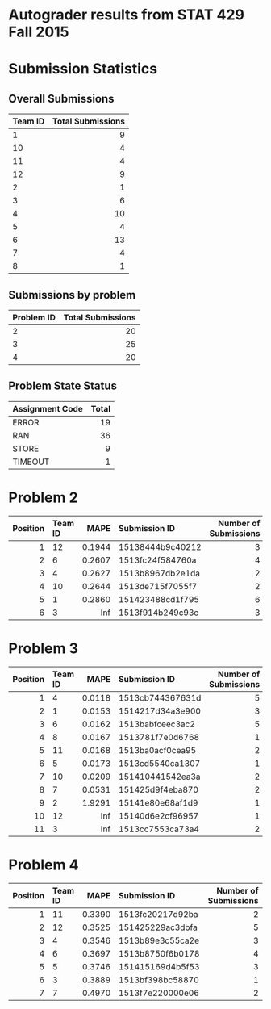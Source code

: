 Autograder results from STAT 429 Fall 2015
==========================================

Submission Statistics
=====================

Overall Submissions
-------------------

| Team ID |  Total Submissions|
|:--------|------------------:|
| 1       |                  9|
| 10      |                  4|
| 11      |                  4|
| 12      |                  9|
| 2       |                  1|
| 3       |                  6|
| 4       |                 10|
| 5       |                  4|
| 6       |                 13|
| 7       |                  4|
| 8       |                  1|

Submissions by problem
----------------------

| Problem ID |  Total Submissions|
|:-----------|------------------:|
| 2          |                 20|
| 3          |                 25|
| 4          |                 20|

Problem State Status
--------------------

| Assignment Code |  Total|
|:----------------|------:|
| ERROR           |     19|
| RAN             |     36|
| STORE           |      9|
| TIMEOUT         |      1|

Problem 2
=========

|  Position| Team ID |    MAPE| Submission ID    |  Number of Submissions|
|---------:|:--------|-------:|:-----------------|----------------------:|
|         1| 12      |  0.1944| 15138444b9c40212 |                      3|
|         2| 6       |  0.2607| 1513fc24f584760a |                      4|
|         3| 4       |  0.2627| 1513b8967db2e1da |                      2|
|         4| 10      |  0.2644| 1513de715f7055f7 |                      2|
|         5| 1       |  0.2860| 151423488cd1f795 |                      6|
|         6| 3       |     Inf| 1513f914b249c93c |                      3|

Problem 3
=========

|  Position| Team ID |    MAPE| Submission ID    |  Number of Submissions|
|---------:|:--------|-------:|:-----------------|----------------------:|
|         1| 4       |  0.0118| 1513cb744367631d |                      5|
|         2| 1       |  0.0153| 1514217d34a3e900 |                      3|
|         3| 6       |  0.0162| 1513babfceec3ac2 |                      5|
|         4| 8       |  0.0167| 1513781f7e0d6768 |                      1|
|         5| 11      |  0.0168| 1513ba0acf0cea95 |                      2|
|         6| 5       |  0.0173| 1513cd5540ca1307 |                      1|
|         7| 10      |  0.0209| 151410441542ea3a |                      2|
|         8| 7       |  0.0531| 151425d9f4eba870 |                      2|
|         9| 2       |  1.9291| 15141e80e68af1d9 |                      1|
|        10| 12      |     Inf| 15140d6e2cf96957 |                      1|
|        11| 3       |     Inf| 1513cc7553ca73a4 |                      2|

Problem 4
=========

|  Position| Team ID |    MAPE| Submission ID    |  Number of Submissions|
|---------:|:--------|-------:|:-----------------|----------------------:|
|         1| 11      |  0.3390| 1513fc20217d92ba |                      2|
|         2| 12      |  0.3525| 151425229ac3dbfa |                      5|
|         3| 4       |  0.3546| 1513b89e3c55ca2e |                      3|
|         4| 6       |  0.3697| 1513b8750f6b0178 |                      4|
|         5| 5       |  0.3746| 151415169d4b5f53 |                      3|
|         6| 3       |  0.3889| 1513bf398bc58870 |                      1|
|         7| 7       |  0.4970| 1513f7e220000e06 |                      2|
